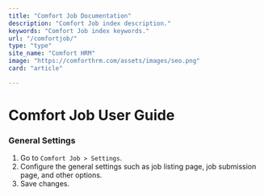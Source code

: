 ```yaml
---
title: "Comfort Job Documentation"
description: "Comfort Job index description."
keywords: "Comfort Job index keywords."
url: "/comfortjob/"
type: "type"
site_name: "Comfort HRM"
image: "https://comforthrm.com/assets/images/seo.png"
card: "article"

---
```


# Comfort Job User Guide

### General Settings

1. Go to `Comfort Job > Settings`.
2. Configure the general settings such as job listing page, job submission page, and other options.
3. Save changes.
<!-- 
This short guide provides a basic walkthrough for setting up the Comfort Job plugin. For detailed instructions on each component, refer to the specific sections in the plugin documentation.

# General Settings Overview #
The Comfort Job plugin is designed with a modular and intuitive settings structure, ensuring that users can easily configure and tailor the plugin to their specific needs. Below is an overview of the key configuration areas:

# Accessing the Settings Panel #
Navigate to **Comfort Job > Settings** in the WordPress admin dashboard. This section is organized into various sections, each dedicated to specific configuration options.

## Basic Settings ##
These fundamental settings allow you to define core parameters for your accounting system. Some key options:

**Default Country:** Set the default country for all over the plugin.\
**Default Currency:** Set the default currency for transactions.\
**Number Settings**: Here we have option Number of Decimals, Decimal Separator, Thousand Separator, Currency Position.

Other options like **Show login form for guest user**, **Guest User Login Form**, **Show Register link to guest**, **Allow Edit Protected Logs**, **On Uninstall delete plugin data** are self introductory. Labels are there to guide.

## Pages ##
Select the page where you have placed the shortcodes.

## File Attachments ##
The File Upload/Attachments Settings section allows users to manage file attachments within the Comfort Job plugin, particularly for the Log component. These settings ensure that file uploads are handled securely and efficiently, aligning with your operational requirements.

**Enable File Attachments:** Dropdown to enable disable file attachment feature for log component.\
**Allowed File Types:** Dropdown or multi-select field to specify permitted file types (e.g., PDF, JPG, PNG)\
**Max File Size (MB):** A numeric field where users can define the maximum allowable file size for uploads, measured in megabytes (MB).

## Component Settings ##
The Component Settings section in the Comfort Job plugin offers comprehensive customization options for managing each component key feature. These settings are designed to provide users with full control over the behavior and **configuration of individual components**, ensuring the plugin meets diverse accounting requirements.

**[PRO]**\
For pro addon **Comfort Job Reports** will add two option **Report Settings** & **Export Settings**\
For pro addom **Comfort Job Woo** will add option **Woocommerce**

## Woocommerce ##
The WooCommerce Integration Settings section is designed to manage the seamless synchronization between WooCommerce and Comfort Job. With configurable options, you can tailor the integration to align with your specific operational needs.

**Enable/Disable WooCommerce Integration:** Checkbox to activate or deactivate the WooCommerce integration.\
**Agency Selection:** Input field to set an agency. This option is mandatory to associate WooCommerce transactions with a specific agency in the system.\
**Associate Bank Account:** Checkbox to enable or disable the association of WooCommerce transactions with a specific bank account.\
**Bank Account Selection:** Input field to set the bank account for associating WooCommerce transactions.\
**Insert New Customer as Client:** Checkbox to automatically add new WooCommerce customers as clients in the Vendors/Clients area.\ -->


